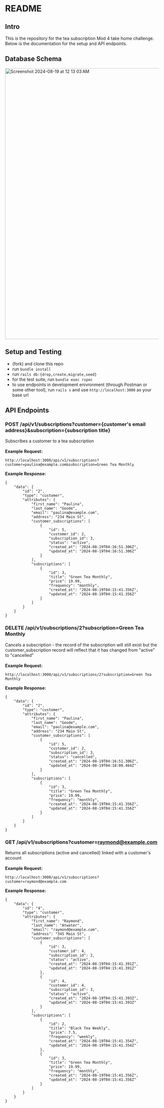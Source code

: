 # README

## Intro

This is the repository for the tea subscription Mod 4 take home challenge. Below is the documentation for the setup and API endpoints.

## Database Schema
<img width="885" alt="Screenshot 2024-08-19 at 12 13 03 AM" src="https://github.com/user-attachments/assets/87f7a62c-a856-44ac-87ab-1de521c566d2">

<br>

## Setup and Testing
- (fork) and clone this repo
- run `bundle install`
- run `rails db:{drop,create,migrate,seed}`
- for the test suite, run `bundle exec rspec`
- to use endpoints in development enivronment (through Postman or some other tool), run `rails s` and use `http://localhost:3000` as your base url

## API Endpoints

### POST /api/v1/subscriptions?customer={customer's email address}&subscription={subscription title}

Subscribes a customer to a tea subscription
<br><br>
**Example Request:**
```
http://localhost:3000/api/v1/subscriptions?customer=paulina@example.com&subscription=Green Tea Monthly
```
**Example Response:**
```
{
    "data": {
        "id": "2",
        "type": "customer",
        "attributes": {
            "first_name": "Paulina",
            "last_name": "Goode",
            "email": "paulina@example.com",
            "address": "234 Main St",
            "customer_subscriptions": [
                {
                    "id": 5,
                    "customer_id": 2,
                    "subscription_id": 3,
                    "status": "active",
                    "created_at": "2024-08-19T04:16:51.306Z",
                    "updated_at": "2024-08-19T04:16:51.306Z"
                }
            ],
            "subscriptions": [
                {
                    "id": 3,
                    "title": "Green Tea Monthly",
                    "price": 19.99,
                    "frequency": "monthly",
                    "created_at": "2024-08-19T04:15:41.356Z",
                    "updated_at": "2024-08-19T04:15:41.356Z"
                }
            ]
        }
    }
}
```
### DELETE /api/v1/subscriptions/2?subscription=Green Tea Monthly

Cancels a subscription - the record of the subscription will still exist but the customer_subscription record will reflect that it has changed from "active" to "cancelled"
<br><br>
**Example Request:**
```
http://localhost:3000/api/v1/subscriptions/2?subscription=Green Tea Monthly
```
**Example Response:**
```
{
    "data": {
        "id": "2",
        "type": "customer",
        "attributes": {
            "first_name": "Paulina",
            "last_name": "Goode",
            "email": "paulina@example.com",
            "address": "234 Main St",
            "customer_subscriptions": [
                {
                    "id": 5,
                    "customer_id": 2,
                    "subscription_id": 3,
                    "status": "cancelled",
                    "created_at": "2024-08-19T04:16:51.306Z",
                    "updated_at": "2024-08-19T04:18:08.464Z"
                }
            ],
            "subscriptions": [
                {
                    "id": 3,
                    "title": "Green Tea Monthly",
                    "price": 19.99,
                    "frequency": "monthly",
                    "created_at": "2024-08-19T04:15:41.356Z",
                    "updated_at": "2024-08-19T04:15:41.356Z"
                }
            ]
        }
    }
}
```
### GET /api/v1/subscriptions?customer=raymond@example.com

Returns all subscriptions (active and cancelled) linked with a customer's account
<br><br>
**Example Request:**
```
http://localhost:3000/api/v1/subscriptions?customer=raymond@example.com
```
**Example Response:**
```
{
    "data": {
        "id": "4",
        "type": "customer",
        "attributes": {
            "first_name": "Raymond",
            "last_name": "Atwater",
            "email": "raymond@example.com",
            "address": "345 Main St",
            "customer_subscriptions": [
                {
                    "id": 3,
                    "customer_id": 4,
                    "subscription_id": 2,
                    "status": "active",
                    "created_at": "2024-08-19T04:15:41.391Z",
                    "updated_at": "2024-08-19T04:15:41.391Z"
                },
                {
                    "id": 4,
                    "customer_id": 4,
                    "subscription_id": 3,
                    "status": "active",
                    "created_at": "2024-08-19T04:15:41.393Z",
                    "updated_at": "2024-08-19T04:15:41.393Z"
                }
            ],
            "subscriptions": [
                {
                    "id": 2,
                    "title": "Black Tea Weekly",
                    "price": 7.5,
                    "frequency": "weekly",
                    "created_at": "2024-08-19T04:15:41.354Z",
                    "updated_at": "2024-08-19T04:15:41.354Z"
                },
                {
                    "id": 3,
                    "title": "Green Tea Monthly",
                    "price": 19.99,
                    "frequency": "monthly",
                    "created_at": "2024-08-19T04:15:41.356Z",
                    "updated_at": "2024-08-19T04:15:41.356Z"
                }
            ]
        }
    }
}
```

